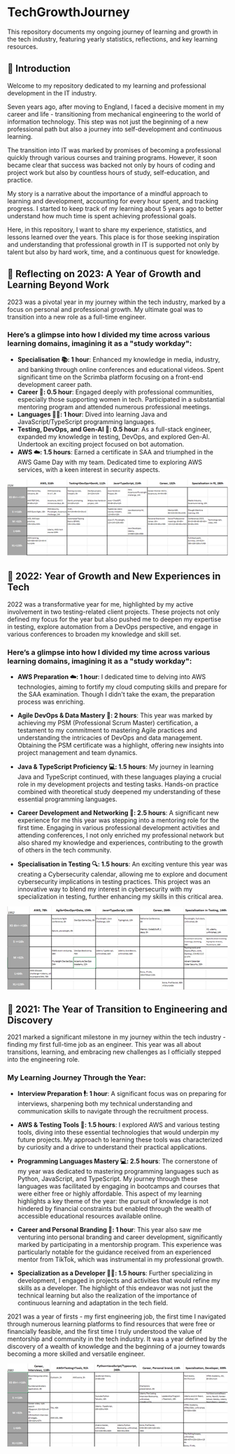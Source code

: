 # TechGrowthJourney

This repository documents my ongoing journey of learning and growth in the tech industry, featuring yearly statistics, reflections, and key learning resources.

## 👋 Introduction

Welcome to my repository dedicated to my learning and professional development in the IT industry.

Seven years ago, after moving to England, I faced a decisive moment in my career and life - transitioning from mechanical engineering to the world of information technology. This step was not just the beginning of a new professional path but also a journey into self-development and continuous learning.

The transition into IT was marked by promises of becoming a professional quickly through various courses and training programs. However, it soon became clear that success was backed not only by hours of coding and project work but also by countless hours of study, self-education, and practice.

My story is a narrative about the importance of a mindful approach to learning and development, accounting for every hour spent, and tracking progress. I started to keep track of my learning about 5 years ago to better understand how much time is spent achieving professional goals.

Here, in this repository, I want to share my experience, statistics, and lessons learned over the years. This place is for those seeking inspiration and understanding that professional growth in IT is supported not only by talent but also by hard work, time, and a continuous quest for knowledge.

## 🌟 Reflecting on 2023: A Year of Growth and Learning Beyond Work

2023 was a pivotal year in my journey within the tech industry, marked by a focus on personal and professional growth. My ultimate goal was to transition into a new role as a full-time engineer.

### Here’s a glimpse into how I divided my time across various learning domains, imagining it as a "study workday":

- **Specialisation 📚: 1 hour**:
  Enhanced my knowledge in media, industry, and banking through online conferences and educational videos.
  Spent significant time on the Scrimba platform focusing on a front-end development career path.
- **Career 🚀: 0.5 hour**: Engaged deeply with professional communities, especially those supporting women in tech. Participated in a substantial mentoring program and attended numerous professional meetings.
- **Languages 👩‍💻: 1 hour**: Dived into learning Java and JavaScript/TypeScript programming languages.
- **Testing, DevOps, and Gen-AI 🤖: 0.5 hour**: As a full-stack engineer, expanded my knowledge in testing, DevOps, and explored Gen-AI. Undertook an exciting project focused on bot automation.
- **AWS ☁️: 1.5 hours**: Earned a certificate in SAA and triumphed in the AWS Game Day with my team. Dedicated time to exploring AWS services, with a keen interest in security aspects.

![2023 Learning Statistics Screenshot](https://github.com/MariyaLcs/TechGrowthJourney/blob/main/2023.png)

## 🌟 2022: Year of Growth and New Experiences in Tech

2022 was a transformative year for me, highlighted by my active involvement in two testing-related client projects. These projects not only defined my focus for the year but also pushed me to deepen my expertise in testing, explore automation from a DevOps perspective, and engage in various conferences to broaden my knowledge and skill set.

### Here’s a glimpse into how I divided my time across various learning domains, imagining it as a "study workday":

- **AWS Preparation ☁️: 1 hour**:
  I dedicated time to delving into AWS technologies, aiming to fortify my cloud computing skills and prepare for the SAA examination. Though I didn't take the exam, the preparation process was enriching.

- **Agile DevOps & Data Mastery 🔄: 2 hours**:
  This year was marked by achieving my PSM (Professional Scrum Master) certification, a testament to my commitment to mastering Agile practices and understanding the intricacies of DevOps and data management. Obtaining the PSM certificate was a highlight, offering new insights into project management and team dynamics.

- **Java & TypeScript Proficiency 💻: 1.5 hours**:
  My journey in learning Java and TypeScript continued, with these languages playing a crucial role in my development projects and testing tasks. Hands-on practice combined with theoretical study deepened my understanding of these essential programming languages.

- **Career Development and Networking 🚀: 2.5 hours**:
  A significant new experience for me this year was stepping into a mentoring role for the first time. Engaging in various professional development activities and attending conferences, I not only enriched my professional network but also shared my knowledge and experiences, contributing to the growth of others in the tech community.

- **Specialisation in Testing 🔍: 1.5 hours**:
  An exciting venture this year was creating a Cybersecurity calendar, allowing me to explore and document cybersecurity implications in testing practices. This project was an innovative way to blend my interest in cybersecurity with my specialization in testing, further enhancing my skills in this critical area.

![2021 Learning Statistics Screenshot](https://github.com/MariyaLcs/TechGrowthJourney/blob/main/2022.png)

## 🌟 2021: The Year of Transition to Engineering and Discovery

2021 marked a significant milestone in my journey within the tech industry - finding my first full-time job as an engineer. This year was all about transitions, learning, and embracing new challenges as I officially stepped into the engineering role.

### My Learning Journey Through the Year:

- **Interview Preparation 🕴: 1 hour**:
  A significant focus was on preparing for interviews, sharpening both my technical understanding and communication skills to navigate through the recruitment process.

- **AWS & Testing Tools 🔧: 1.5 hours**:
  I explored AWS and various testing tools, diving into these essential technologies that would underpin my future projects. My approach to learning these tools was characterized by curiosity and a drive to understand their practical applications.

- **Programming Languages Mastery 💻: 2.5 hours**:
  The cornerstone of my year was dedicated to mastering programming languages such as Python, JavaScript, and TypeScript. My journey through these languages was facilitated by engaging in bootcamps and courses that were either free or highly affordable. This aspect of my learning highlights a key theme of the year: the pursuit of knowledge is not hindered by financial constraints but enabled through the wealth of accessible educational resources available online.

- **Career and Personal Branding 🚀: 1 hour**:
  This year also saw me venturing into personal branding and career development, significantly marked by participating in a mentorship program. This experience was particularly notable for the guidance received from an experienced mentor from TikTok, which was instrumental in my professional growth.

- **Specialization as a Developer 👩‍💻: 1.5 hours**:
  Further specializing in development, I engaged in projects and activities that would refine my skills as a developer. The highlight of this endeavor was not just the technical learning but also the realization of the importance of continuous learning and adaptation in the tech field.

2021 was a year of firsts - my first engineering job, the first time I navigated through numerous learning platforms to find resources that were free or financially feasible, and the first time I truly understood the value of mentorship and community in the tech industry. It was a year defined by the discovery of a wealth of knowledge and the beginning of a journey towards becoming a more skilled and versatile engineer.

![2021 Learning Statistics Screenshot](https://github.com/MariyaLcs/TechGrowthJourney/blob/main/2021.png)
